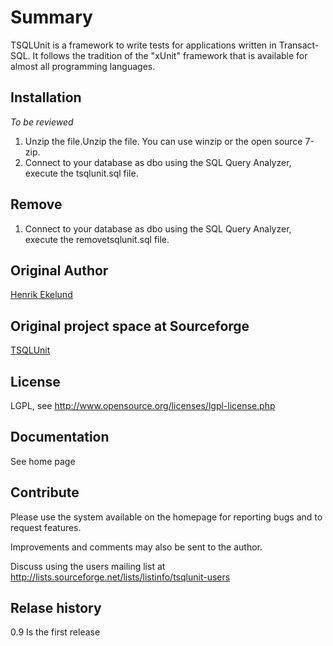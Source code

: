# Summary

TSQLUnit is a framework to write tests for applications written in Transact-SQL. It follows the tradition of the "xUnit" framework that is available for almost all programming languages.


## Installation
*To be reviewed*
1. Unzip the file.Unzip the file. You can use winzip or the open source 7-zip. 
2. Connect to your database as dbo using the SQL Query Analyzer, execute the tsqlunit.sql file. 


## Remove
1. Connect to your database as dbo using the SQL Query Analyzer, execute the removetsqlunit.sql file.


## Original Author
[Henrik Ekelund](https://sourceforge.net/u/ekelund/profile/) 

## Original project space at Sourceforge
[TSQLUnit](https://sourceforge.net/projects/tsqlunit/)


License
-------
LGPL, see http://www.opensource.org/licenses/lgpl-license.php


Documentation
-------------
See home page


Contribute
----------
Please use the system available on the homepage for reporting bugs and to request features.

Improvements and comments may also be sent to the author. 

Discuss using the users mailing list at http://lists.sourceforge.net/lists/listinfo/tsqlunit-users


Relase history
--------------
0.9 Is the first release

